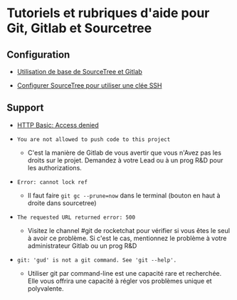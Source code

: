 # Tutoriels et rubriques d'aide pour Git, Gitlab et Sourcetree

## Configuration

* [Utilisation de base de SourceTree et Gitlab](pdf/sarbakan_sourcetree.pdf)

* [Configurer SourceTree pour utiliser une clée SSH](Configuration-SourceTree-avec-clée-SSH)

## Support

* [HTTP Basic: Access denied](http-access-denied)

* `You are not allowed to push code to this project`  
    * C'est la manière de Gitlab de vous avertir que vous n'Avez pas les droits sur le projet. Demandez à votre Lead ou à un prog R&D pour les authorizations.

* `Error: cannot lock ref`
    * Il faut faire `git gc --prune=now` dans le terminal (bouton en haut à droite dans sourcetree)

* `The requested URL returned error: 500`
    * Visitez le channel #git de rocketchat pour vérifier si vous êtes le seul à avoir ce problème. Si c'est le cas, mentionnez le problème à votre administrateur Gitlab ou un prog R&D

* `git: 'gud' is not a git command. See 'git --help'.`
    * Utiliser git par command-line est une capacité rare et recherchée. Elle vous offrira une capacité à régler vos problèmes unique et polyvalente.